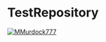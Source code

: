 # TestRepository
[![MMurdock777](https://circleci.com/gh/MMurdock777/TestRepository//tree/master.svg?style=svg)](https://circleci.com/gh/MMurdock777/TestRepository//tree/master)
